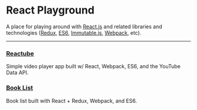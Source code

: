 # React Playground
A place for playing around with [React.js](https://facebook.github.io/react/) and
related libraries and technologies ([Redux](https://github.com/rackt/redux),
[ES6](https://nodejs.org/en/docs/es6/), [Immutable.js](https://facebook.github.io/immutable-js/),
[Webpack](https://webpack.github.io/), etc).

---

### [Reactube](reactube/)
Simple video player app built w/ React, Webpack, ES6, and the YouTube Data API.

### [Book List](book-list/)
Book list built with React + Redux, Webpack, and ES6.
